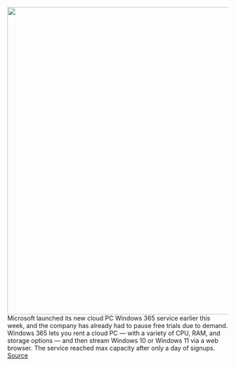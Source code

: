 <img src='https://cdn.vox-cdn.com/thumbor/UImEgN3GGRDbJXNAo_UU_2Zs0iE=/0x0:4800x3600/1200x800/filters:focal(2016x1416:2784x2184)/cdn.vox-cdn.com/uploads/chorus_image/image/69676387/windows365ui.0.jpg' width='700px' /><br/>
Microsoft launched its new cloud PC Windows 365 service earlier this week, and the company has already had to pause free trials due to demand. Windows 365 lets you rent a cloud PC — with a variety of CPU, RAM, and storage options — and then stream Windows 10 or Windows 11 via a web browser. The service reached max capacity after only a day of signups.
<a href='https://www.theverge.com/2021/8/4/22609090/microsoft-365-free-trials-cloud-pcs-demand-trials'> Source <a/>